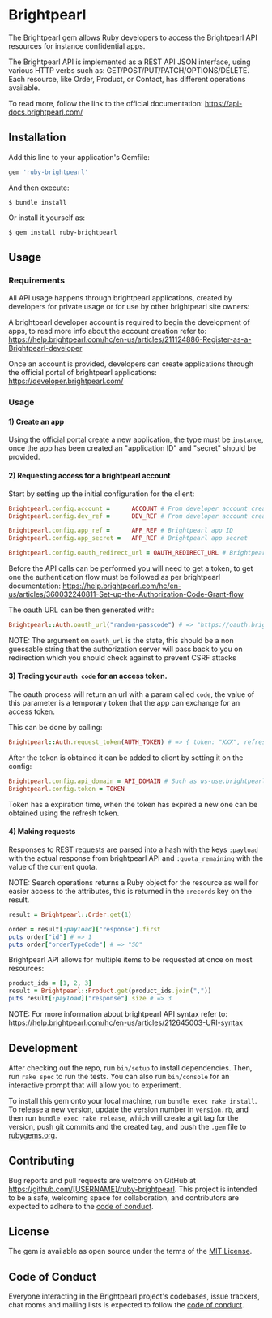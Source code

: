 # Brightpearl

The Brightpearl gem allows Ruby developers to access the Brightpearl API resources for instance confidential apps.

The Brightpearl API is implemented as a REST API JSON interface, using various HTTP verbs such as: GET/POST/PUT/PATCH/OPTIONS/DELETE. Each resource, like Order, Product, or Contact, has different operations available.

To read more, follow the link to the official documentation: https://api-docs.brightpearl.com/
## Installation

Add this line to your application's Gemfile:

```ruby
gem 'ruby-brightpearl'
```

And then execute:

    $ bundle install

Or install it yourself as:

    $ gem install ruby-brightpearl

## Usage

### Requirements

All API usage happens through brightpearl applications, created by developers for private usage or for use by other brightpearl site owners:

A brightpearl developer account is required to begin the development of apps, to read more info about the account creation refer to: https://help.brightpearl.com/hc/en-us/articles/211124886-Register-as-a-Brightpearl-developer

Once an account is provided, developers can create applications through the official portal of brightpearl applications: https://developer.brightpearl.com/

### Usage

#### 1) Create an app

Using the official portal create a new application, the type must be `instance`, once the app has been created an "application ID" and "secret" should be provided.

#### 2) Requesting access for a brightpearl account

Start by setting up the initial configuration for the client:
```ruby
Brightpearl.config.account =      ACCOUNT # From developer account creation
Brightpearl.config.dev_ref =      DEV_REF # From developer account creation

Brightpearl.config.app_ref =      APP_REF # Brightpearl app ID
Brightpearl.config.app_secret =   APP_REF # Brightpearl app secret

Brightpearl.config.oauth_redirect_url = OAUTH_REDIRECT_URL # Brightpearl app authorized redirect url
```

Before the API calls can be performed you will need to get a token, to get one the authentication flow must be followed as per brightpearl documentation: https://help.brightpearl.com/hc/en-us/articles/360032240811-Set-up-the-Authorization-Code-Grant-flow

The oauth URL can be then generated with:
```ruby
Brightpearl::Auth.oauth_url("random-passcode") # => "https://oauth.brightpearl.com/authorize/testAccount?response_type=code&client_id=testAppName&redirect_uri=https://2f826695ec8a.ngrok.io/oauth&state=random-passcode
```
NOTE: The argument on `oauth_url` is the state, this should be a non guessable string that the authorization server will pass back to you on redirection which you should check against to prevent CSRF attacks

#### 3) Trading your `auth code` for an access token.

The oauth process will return an url with a param called `code`, the value of this parameter is a temporary token that the app can exchange for an access token.

This can be done by calling:

```ruby
Brightpearl::Auth.request_token(AUTH_TOKEN) # => { token: "XXX", refresh_token: "XYZ", api_domain: "ws-use.brightpearl.com" }
```

After the token is obtained it can be added to client by setting it on the config:
```ruby
Brightpearl.config.api_domain = API_DOMAIN # Such as ws-use.brightpearl.com
Brightpearl.config.token = TOKEN
```

Token has a expiration time, when the token has expired a new one can be obtained using the refresh token.
 
 #### 4) Making requests
Responses to REST requests are parsed into a hash with the keys `:payload` with the actual response from brightpearl API and `:quota_remaining` with the value of the current quota.

NOTE: Search operations returns a Ruby object for the resource as well for easier access to the attributes, this is returned in the `:records` key on the result.

```ruby
result = Brightpearl::Order.get(1)

order = result[:payload]["response"].first
puts order["id"] # => 1
puts order["orderTypeCode"] # => "SO"
```

Brightpearl API allows for multiple items to be requested at once on most resources:
```ruby
product_ids = [1, 2, 3]
result = Brightpearl::Product.get(product_ids.join(","))
puts result[:payload]["response"].size # => 3
```

NOTE: For more information about brightpearl API syntax refer to: https://help.brightpearl.com/hc/en-us/articles/212645003-URI-syntax


## Development

After checking out the repo, run `bin/setup` to install dependencies. Then, run `rake spec` to run the tests. You can also run `bin/console` for an interactive prompt that will allow you to experiment.

To install this gem onto your local machine, run `bundle exec rake install`. To release a new version, update the version number in `version.rb`, and then run `bundle exec rake release`, which will create a git tag for the version, push git commits and the created tag, and push the `.gem` file to [rubygems.org](https://rubygems.org).

## Contributing

Bug reports and pull requests are welcome on GitHub at https://github.com/[USERNAME]/ruby-brightpearl. This project is intended to be a safe, welcoming space for collaboration, and contributors are expected to adhere to the [code of conduct](https://github.com/[USERNAME]/ruby-brightpearl/blob/master/CODE_OF_CONDUCT.md).

## License

The gem is available as open source under the terms of the [MIT License](https://opensource.org/licenses/MIT).

## Code of Conduct

Everyone interacting in the Brightpearl project's codebases, issue trackers, chat rooms and mailing lists is expected to follow the [code of conduct](https://github.com/[USERNAME]/ruby-brightpearl/blob/master/CODE_OF_CONDUCT.md).
